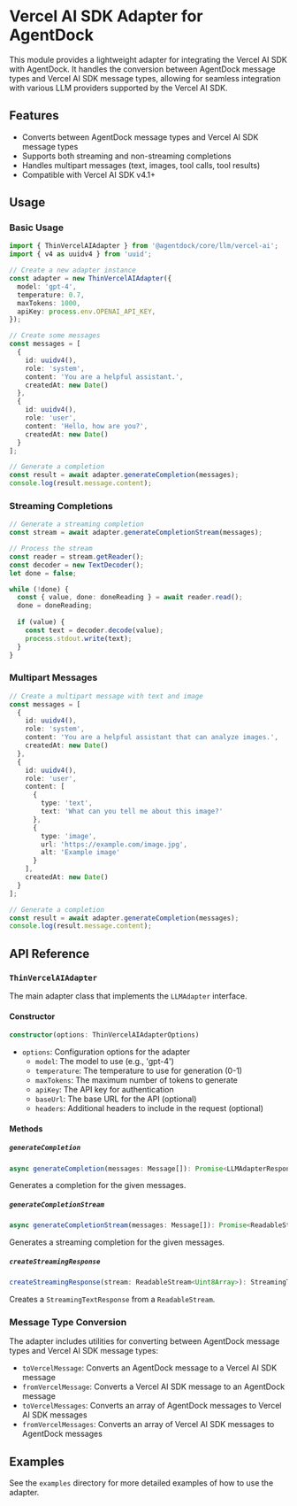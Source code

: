 # Vercel AI SDK Adapter for AgentDock

This module provides a lightweight adapter for integrating the Vercel AI SDK with AgentDock. It handles the conversion between AgentDock message types and Vercel AI SDK message types, allowing for seamless integration with various LLM providers supported by the Vercel AI SDK.

## Features

- Converts between AgentDock message types and Vercel AI SDK message types
- Supports both streaming and non-streaming completions
- Handles multipart messages (text, images, tool calls, tool results)
- Compatible with Vercel AI SDK v4.1+

## Usage

### Basic Usage

```typescript
import { ThinVercelAIAdapter } from '@agentdock/core/llm/vercel-ai';
import { v4 as uuidv4 } from 'uuid';

// Create a new adapter instance
const adapter = new ThinVercelAIAdapter({
  model: 'gpt-4',
  temperature: 0.7,
  maxTokens: 1000,
  apiKey: process.env.OPENAI_API_KEY,
});

// Create some messages
const messages = [
  {
    id: uuidv4(),
    role: 'system',
    content: 'You are a helpful assistant.',
    createdAt: new Date()
  },
  {
    id: uuidv4(),
    role: 'user',
    content: 'Hello, how are you?',
    createdAt: new Date()
  }
];

// Generate a completion
const result = await adapter.generateCompletion(messages);
console.log(result.message.content);
```

### Streaming Completions

```typescript
// Generate a streaming completion
const stream = await adapter.generateCompletionStream(messages);

// Process the stream
const reader = stream.getReader();
const decoder = new TextDecoder();
let done = false;

while (!done) {
  const { value, done: doneReading } = await reader.read();
  done = doneReading;
  
  if (value) {
    const text = decoder.decode(value);
    process.stdout.write(text);
  }
}
```

### Multipart Messages

```typescript
// Create a multipart message with text and image
const messages = [
  {
    id: uuidv4(),
    role: 'system',
    content: 'You are a helpful assistant that can analyze images.',
    createdAt: new Date()
  },
  {
    id: uuidv4(),
    role: 'user',
    content: [
      {
        type: 'text',
        text: 'What can you tell me about this image?'
      },
      {
        type: 'image',
        url: 'https://example.com/image.jpg',
        alt: 'Example image'
      }
    ],
    createdAt: new Date()
  }
];

// Generate a completion
const result = await adapter.generateCompletion(messages);
console.log(result.message.content);
```

## API Reference

### `ThinVercelAIAdapter`

The main adapter class that implements the `LLMAdapter` interface.

#### Constructor

```typescript
constructor(options: ThinVercelAIAdapterOptions)
```

- `options`: Configuration options for the adapter
  - `model`: The model to use (e.g., 'gpt-4')
  - `temperature`: The temperature to use for generation (0-1)
  - `maxTokens`: The maximum number of tokens to generate
  - `apiKey`: The API key for authentication
  - `baseUrl`: The base URL for the API (optional)
  - `headers`: Additional headers to include in the request (optional)

#### Methods

##### `generateCompletion`

```typescript
async generateCompletion(messages: Message[]): Promise<LLMAdapterResponse>
```

Generates a completion for the given messages.

##### `generateCompletionStream`

```typescript
async generateCompletionStream(messages: Message[]): Promise<ReadableStream<Uint8Array>>
```

Generates a streaming completion for the given messages.

##### `createStreamingResponse`

```typescript
createStreamingResponse(stream: ReadableStream<Uint8Array>): StreamingTextResponse
```

Creates a `StreamingTextResponse` from a `ReadableStream`.

### Message Type Conversion

The adapter includes utilities for converting between AgentDock message types and Vercel AI SDK message types:

- `toVercelMessage`: Converts an AgentDock message to a Vercel AI SDK message
- `fromVercelMessage`: Converts a Vercel AI SDK message to an AgentDock message
- `toVercelMessages`: Converts an array of AgentDock messages to Vercel AI SDK messages
- `fromVercelMessages`: Converts an array of Vercel AI SDK messages to AgentDock messages

## Examples

See the `examples` directory for more detailed examples of how to use the adapter. 